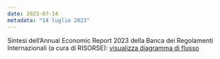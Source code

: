```yaml
---
date: 2023-07-14
metadata: "14 luglio 2023"
---
```


Sintesi dell’Annual Economic Report 2023 della Banca dei Regolamenti Internazionali (a cura di RISORSE): <a href="/assets/bri-2023.pdf" target="_blank">visualizza diagramma di flusso</a>

